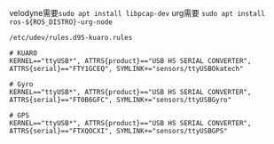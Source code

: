 
velodyne需要`sudo apt install libpcap-dev`
urg需要 `sudo apt install ros-${ROS_DISTRO}-urg-node`

`/etc/udev/rules.d95-kuaro.rules`
```
# KUARO
KERNEL=="ttyUSB*", ATTRS{product}=="USB HS SERIAL CONVERTER", ATTRS{serial}=="FTY1GCEQ", SYMLINK+="sensors/ttyUSBOkatech"

# Gyro
KERNEL=="ttyUSB*", ATTRS{product}=="USB HS SERIAL CONVERTER", ATTRS{serial}=="FT0B6GFC", SYMLINK+="sensors/ttyUSBGyro"

# GPS
KERNEL=="ttyUSB*", ATTRS{product}=="USB HS SERIAL CONVERTER", ATTRS{serial}=="FTXQOCXI", SYMLINK+="sensors/ttyUSBGPS"

```